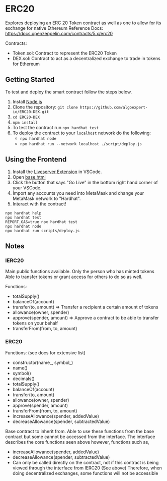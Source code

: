 # ERC20 
Explores deploying an ERC 20 Token contract as well as one to allow for its exchange for native Ethereum 
Reference Docs: https://docs.openzeppelin.com/contracts/5.x/erc20

Contracts:
- Token.sol: Contract to represent the ERC20 Token
- DEX.sol: Contract to act as a decentralized exchange to trade in tokens for Ethereum

## Getting Started

To test and deploy the smart contract follow the steps below.

1. Install [Node.js](https://nodejs.org/en/download/)
2. Clone the repository: `git clone https://github.com/algoexpert-io/ERC20-DEX.git`
3. `cd ERC20-DEX`
4. `npm install`
5. To test the contract run `npx hardhat test`
6. To deploy the contract to your `localhost` network do the following:
   - `npx hardhat node`
   - `npx hardhat run --network localhost ./script/deploy.js`

## Using the Frontend

1. Install the [Liveserver Extension](https://marketplace.visualstudio.com/items?itemName=ritwickdey.LiveServer) in VSCode.
2. Open [base.html](frontend/base.html)
3. Click the button that says "Go Live" in the bottom right hand corner of your VSCode.
4. Import any accounts you need into MetaMask and change your MetaMask network to "Hardhat".
5. Interact with the contract!

```shell
npx hardhat help
npx hardhat test
REPORT_GAS=true npx hardhat test
npx hardhat node
npx hardhat run scripts/deploy.js
```

## Notes

### IERC20
Main public functions available. Only the person who has minted tokens
Able to transfer tokens or grant access for others to do so as well.

Functions: 
- totalSupply()
- balanceOf(account)
- transfer(to, amount) => Transfer a recipient a certain amount of tokens
- allowance(owner, spender)
- approve(spender, amount) => Approve a contract to be able to transfer tokens on your behalf 
- transferFrom(from, to, amount)

### ERC20
Functions: (see docs for extensive list)
- constructor(name_, symbol_)
- name()
- symbol()
- decimals()
- totalSupply()
- balanceOf(account)
- transfer(to, amount)
- allowance(owner, spender)
- approve(spender, amount)
- transferFrom(from, to, amount)
- increaseAllowance(spender, addedValue)
- decreaseAllowance(spender, subtractedValue)

Base contract to inherit from. Able to use these functions from the base contract but some cannot
be accessed from the interface. The interface describes the core functions seen above however, functions such as,
- increaseAllowance(spender, addedValue)
- decreaseAllowance(spender, subtractedValue)
- Can only be called directly on the contract, not if this contract is being viewed through the interface from IERC20 (See above)
Therefore, when doing decentralized exchanges, some functions will not be accessible
